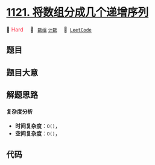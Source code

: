 # [1121. 将数组分成几个递增序列](https://leetcode.com/problems/divide-array-into-increasing-sequences)

🔴 <font color=#ff334b>Hard</font>&emsp; 🔖&ensp; [`数组`](/leetcode/outline/tag/array.md) [`计数`](/leetcode/outline/tag/counting.md)&emsp; 🔗&ensp;[`LeetCode`](https://leetcode.com/problems/divide-array-into-increasing-sequences)

## 题目




## 题目大意




## 解题思路

#### 复杂度分析

- **时间复杂度**：`O()`，
- **空间复杂度**：`O()`，

## 代码

```javascript

```